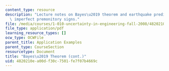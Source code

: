 ```yaml
---
content_type: resource
description: "Lecture notes on Bayes\u2019 theorem and earthquake prediction from\
  \ imperfect premonitory signs."
file: /media/courses/1-010-uncertainty-in-engineering-fall-2008/4820210ea00df30c7501fe7f07b4669c_app_04.pdf
file_type: application/pdf
learning_resource_types: []
ocw_type: OCWFile
parent_title: Application Examples
parent_type: CourseSection
resourcetype: Document
title: "Bayes\u2019 Theorem (cont.)"
uid: 4820210e-a00d-f30c-7501-fe7f07b4669c
---
```

